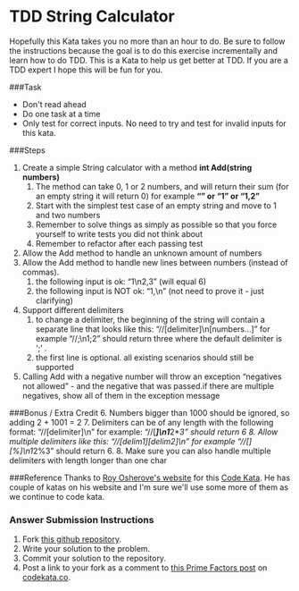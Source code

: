TDD String Calculator
=============

Hopefully this Kata takes you no more than an hour to do.  Be sure to follow the instructions because the goal is to do this exercise incrementally and learn how to do TDD.  This is a Kata to help us get better at TDD. If you are a TDD expert I hope this will be fun for you.

###Task
* Don't read ahead
* Do one task at a time
* Only test for correct inputs.  No need to try and test for invalid inputs for this kata.


###Steps
1. Create a simple String calculator with a method **int Add(string numbers)**
    1. The method can take 0, 1 or 2 numbers, and will return their sum (for an empty string it will return 0) for example **“” or “1” or “1,2”**
    2. Start with the simplest test case of an empty string and move to 1 and two numbers
    3. Remember to solve things as simply as possible so that you force yourself to write tests you did not think about
    4. Remember to refactor after each passing test
2. Allow the Add method to handle an unknown amount of numbers
3. Allow the Add method to handle new lines between numbers (instead of commas).
    1. the following input is ok:  “1\n2,3”  (will equal 6)
    2. the following input is NOT ok:  “1,\n” (not need to prove it - just clarifying)
4. Support different delimiters
    1. to change a delimiter, the beginning of the string will contain a separate line that looks like this:   “//[delimiter]\n[numbers…]” for example “//;\n1;2” should return three where the default delimiter is ‘;’ .
    2. the first line is optional. all existing scenarios should still be supported
5. Calling Add with a negative number will throw an exception “negatives not allowed” - and the negative that was passed.if there are multiple negatives, show all of them in the exception message


###Bonus / Extra Credit
6. Numbers bigger than 1000 should be ignored, so adding 2 + 1001  = 2
7. Delimiters can be of any length with the following format:  “//[delimiter]\n” for example: “//[***]\n1***2***3” should return 6
8. Allow multiple delimiters like this:  “//[delim1][delim2]\n” for example “//[*][%]\n1*2%3” should return 6.
8. Make sure you can also handle multiple delimiters with length longer than one char


###Reference
Thanks to [Roy Osherove's website](http://www.osherove.com) for this [Code Kata](http://osherove.com/tdd-kata-1/).  He has couple of katas on his website and I'm sure we'll use some more of them as we continue to code kata.

### Answer Submission Instructions
1. Fork [this github repository](https://github.com/CentralArkansasCodeKata/TDDStringCalculator).
2. Write your solution to the problem.
3. Commit your solution to the repository.
4. Post a link to your fork as a comment to [this Prime Factors post](http://codekata.co/2013/09/22/tdd-string-calculator/) on [codekata.co](http://codekata.co).
